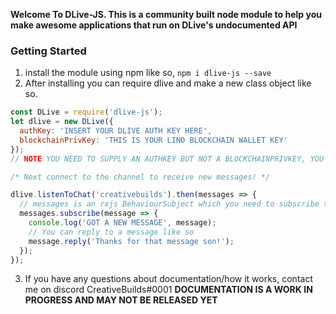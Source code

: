 **Welcome To DLive-JS. This is a community built node module to help you make awesome applications that run on DLive's undocumented API**

### Getting Started

1.  install the module using npm like so, `npm i dlive-js --save`
2.  After installing you can require dlive and make a new class object like so.

```javascript
const DLive = require('dlive-js');
let dlive = new DLive({
  authKey: 'INSERT YOUR DLIVE AUTH KEY HERE',
  blockchainPrivKey: 'THIS IS YOUR LINO BLOCKCHAIN WALLET KEY'
});
// NOTE YOU NEED TO SUPPLY AN AUTHKEY BUT NOT A BLOCKCHAINPRIVKEY, YOU ONLY NEED TO SUPPLY THAT IF YOU WANT TO USE THE SEND LINO FUNCTION.

/* Next connect to the channel to receive new messages! */

dlive.listenToChat('creativebuilds').then(messages => {
  // messages is an rxjs BehaviourSubject which you need to subscribe to, and it will run the function every time a new message is found!
  messages.subscribe(message => {
    console.log('GOT A NEW MESSAGE', message);
    // You can reply to a message like so
    message.reply('Thanks for that message son!');
  });
});
```

3. If you have any questions about documentation/how it works, contact me on discord CreativeBuilds#0001 **DOCUMENTATION IS A WORK IN PROGRESS AND MAY NOT BE RELEASED YET**
